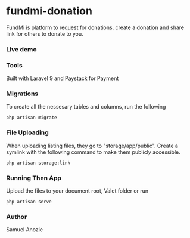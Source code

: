 # fundmi-donation

FundMi is platform to request for donations. create a donation and share link for others to donate to you.

### Live demo

### Tools

Built with Laravel 9 and Paystack for Payment

### Migrations

To create all the nessesary tables and columns, run the following

```
php artisan migrate
```

### File Uploading

When uploading listing files, they go to "storage/app/public". Create a symlink with the following command to make them publicly accessible.

```
php artisan storage:link
```

### Running Then App

Upload the files to your document root, Valet folder or run

```
php artisan serve
```

### Author

Samuel Anozie
